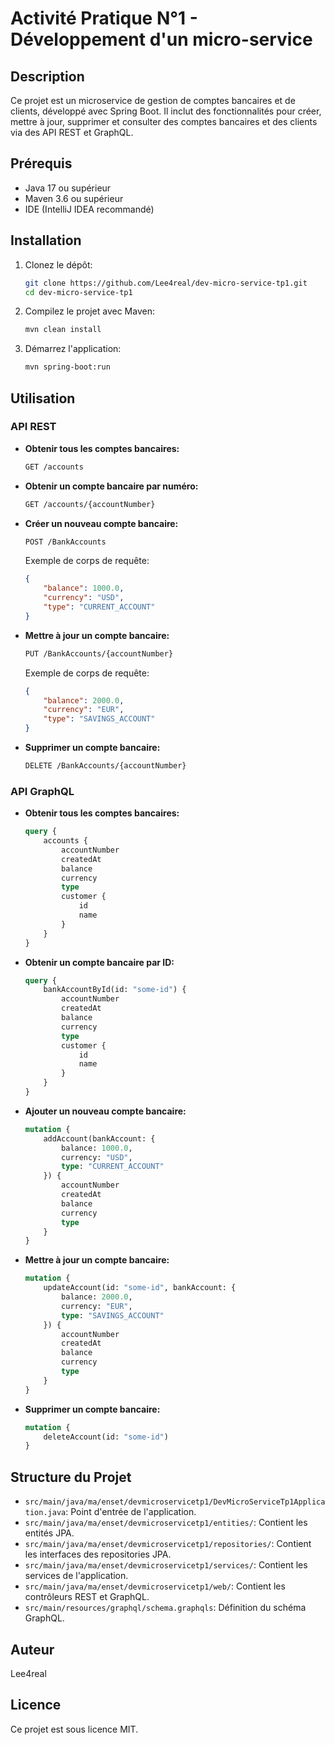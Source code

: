 # Activité Pratique N°1 - Développement d'un micro-service

## Description
Ce projet est un microservice de gestion de comptes bancaires et de clients, développé avec Spring Boot. Il inclut des fonctionnalités pour créer, mettre à jour, supprimer et consulter des comptes bancaires et des clients via des API REST et GraphQL.

## Prérequis
- Java 17 ou supérieur
- Maven 3.6 ou supérieur
- IDE (IntelliJ IDEA recommandé)

## Installation
1. Clonez le dépôt:
    ```sh
    git clone https://github.com/Lee4real/dev-micro-service-tp1.git
    cd dev-micro-service-tp1
    ```

2. Compilez le projet avec Maven:
    ```sh
    mvn clean install
    ```

3. Démarrez l'application:
    ```sh
    mvn spring-boot:run
    ```

## Utilisation
### API REST
- **Obtenir tous les comptes bancaires:**
    ```sh
    GET /accounts
    ```

- **Obtenir un compte bancaire par numéro:**
    ```sh
    GET /accounts/{accountNumber}
    ```

- **Créer un nouveau compte bancaire:**
    ```sh
    POST /BankAccounts
    ```
  Exemple de corps de requête:
    ```json
    {
        "balance": 1000.0,
        "currency": "USD",
        "type": "CURRENT_ACCOUNT"
    }
    ```

- **Mettre à jour un compte bancaire:**
    ```sh
    PUT /BankAccounts/{accountNumber}
    ```
  Exemple de corps de requête:
    ```json
    {
        "balance": 2000.0,
        "currency": "EUR",
        "type": "SAVINGS_ACCOUNT"
    }
    ```

- **Supprimer un compte bancaire:**
    ```sh
    DELETE /BankAccounts/{accountNumber}
    ```

### API GraphQL
- **Obtenir tous les comptes bancaires:**
    ```graphql
    query {
        accounts {
            accountNumber
            createdAt
            balance
            currency
            type
            customer {
                id
                name
            }
        }
    }
    ```

- **Obtenir un compte bancaire par ID:**
    ```graphql
    query {
        bankAccountById(id: "some-id") {
            accountNumber
            createdAt
            balance
            currency
            type
            customer {
                id
                name
            }
        }
    }
    ```

- **Ajouter un nouveau compte bancaire:**
    ```graphql
    mutation {
        addAccount(bankAccount: {
            balance: 1000.0,
            currency: "USD",
            type: "CURRENT_ACCOUNT"
        }) {
            accountNumber
            createdAt
            balance
            currency
            type
        }
    }
    ```

- **Mettre à jour un compte bancaire:**
    ```graphql
    mutation {
        updateAccount(id: "some-id", bankAccount: {
            balance: 2000.0,
            currency: "EUR",
            type: "SAVINGS_ACCOUNT"
        }) {
            accountNumber
            createdAt
            balance
            currency
            type
        }
    }
    ```

- **Supprimer un compte bancaire:**
    ```graphql
    mutation {
        deleteAccount(id: "some-id")
    }
    ```

## Structure du Projet
- `src/main/java/ma/enset/devmicroservicetp1/DevMicroServiceTp1Application.java`: Point d'entrée de l'application.
- `src/main/java/ma/enset/devmicroservicetp1/entities/`: Contient les entités JPA.
- `src/main/java/ma/enset/devmicroservicetp1/repositories/`: Contient les interfaces des repositories JPA.
- `src/main/java/ma/enset/devmicroservicetp1/services/`: Contient les services de l'application.
- `src/main/java/ma/enset/devmicroservicetp1/web/`: Contient les contrôleurs REST et GraphQL.
- `src/main/resources/graphql/schema.graphqls`: Définition du schéma GraphQL.

## Auteur
Lee4real

## Licence
Ce projet est sous licence MIT.
